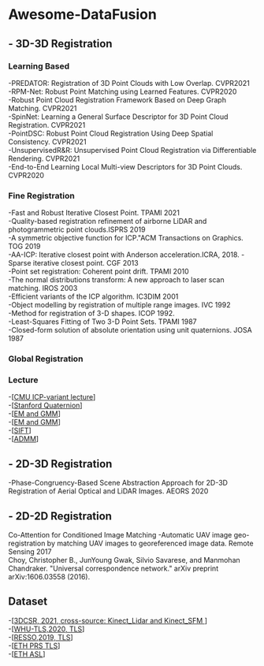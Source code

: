 # Awesome-DataFusion
## - 3D-3D Registration
### Learning Based
-PREDATOR: Registration of 3D Point Clouds with Low Overlap. CVPR2021  
-RPM-Net: Robust Point Matching using Learned Features. CVPR2020  
-Robust Point Cloud Registration Framework Based on Deep Graph Matching. CVPR2021  
-SpinNet: Learning a General Surface Descriptor for 3D Point Cloud Registration. CVPR2021  
-PointDSC: Robust Point Cloud Registration Using Deep Spatial Consistency. CVPR2021  
-UnsupervisedR&R: Unsupervised Point Cloud Registration via Differentiable Rendering. CVPR2021  
-End-to-End Learning Local Multi-view Descriptors for 3D Point Clouds. CVPR2020  

### Fine Registration
-Fast and Robust Iterative Closest Point. TPAMI 2021  
-Quality-based registration refinement of airborne LiDAR and photogrammetric point clouds.ISPRS 2019  
-A symmetric objective function for ICP."ACM Transactions on Graphics. TOG 2019  
-AA-ICP: Iterative closest point with Anderson acceleration.ICRA, 2018.
-Sparse iterative closest point. CGF 2013  
-Point set registration: Coherent point drift. TPAMI 2010  
-The normal distributions transform: A new approach to laser scan matching. IROS 2003  
-Efficient variants of the ICP algorithm. IC3DIM 2001  
-Object modelling by registration of multiple range images. IVC 1992  
-Method for registration of 3-D shapes. ICOP 1992.  
-Least-Squares Fitting of Two 3-D Point Sets. TPAMI 1987  
-Closed-form solution of absolute orientation using unit quaternions. JOSA 1987  
### Global Registration

### Lecture
-[[CMU ICP-variant lecture](https://cs.gmu.edu/~kosecka/cs685/cs685-icp.pdf)]   
-[[Stanford Quaternion](http://graphics.stanford.edu/courses/cs348a-17-winter/Papers/quaternion.pdf)]  
-[[EM and GMM](https://stephens999.github.io/fiveMinuteStats/intro_to_em.html)]  
-[[EM and GMM](http://www.columbia.edu/~mh2078/MachineLearningORFE/EM_Algorithm.pdf)]  
-[[SIFT](https://aishack.in/tutorials/sift-scale-invariant-feature-transform-log-approximation/)]  
-[[ADMM](https://web.stanford.edu/~boyd/papers/pdf/admm_slides.pdf)]
## - 2D-3D Registration
-Phase-Congruency-Based Scene Abstraction Approach for 2D-3D Registration of Aerial Optical and LiDAR Images. AEORS 2020  

## - 2D-2D Registration
Co-Attention for Conditioned Image Matching
-Automatic UAV image geo-registration by matching UAV images to georeferenced image data. Remote Sensing 2017  
Choy, Christopher B., JunYoung Gwak, Silvio Savarese, and Manmohan Chandraker. "Universal correspondence network." arXiv preprint arXiv:1606.03558 (2016).

## Dataset
-[[3DCSR, 2021, cross-source: Kinect_Lidar and Kinect_SFM ](http://multimediauts.org/3D_data_for_registration/)]  
-[[WHU-TLS,2020, TLS](https://www.sciencedirect.com/science/article/pii/S0924271620300836)]  
-[[RESSO,2019, TLS](https://3d.bk.tudelft.nl/liangliang/publications/2019/plade/resso.html)]  
-[[ETH PRS TLS](https://prs.igp.ethz.ch/research/completed_projects/automatic_registration_of_point_clouds.html)]  
-[[ETH ASL](https://projects.asl.ethz.ch/datasets/doku.php?id=laserregistration:laserregistration)]  
